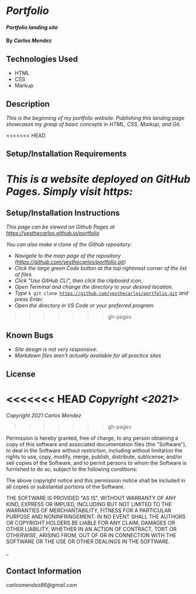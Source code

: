 # _Portfolio_

#### _Portfolio landing site_

#### By _**Carlos Mendez**_

## Technologies Used

* HTML
* CSS
* Markup

## Description

_This is the beginning of my portfolio website. Publishing this landing page showcases my grasp of basic concepts in HTML, CSS, Markup, and Git._

<<<<<<< HEAD
## Setup/Installation Requirements

_This is a website deployed on GitHub Pages. Simply visit https:_
=======
## Setup/Installation Instructions

_This page can be viewed on Github Pages at https://yesthecarlos.github.io/portfolio_

_You can also make a clone of the Github repository:_
* _Navigate to the main page of the repository (https://github.com/yesthecarlos/portfolio.git)_
* _Click the large green Code button at the top rightmost corner of the list of files._
* _Click "Use GitHub CLI", then click the clipboard icon._
* _Open Terminal and change the directory to your desired location._
* _Type_ <code>$ git clone https://github.com/yesthecarlos/portfolio.git</code> _and press Enter._
* _Open the directory in VS Code or your preferred program._
>>>>>>> gh-pages

## Known Bugs

* _Site design is not very responsive._
* _Markdown files aren't actually available for all practice sites_

## License

<<<<<<< HEAD
_Copyright <2021> <Carlos Mendez>_
=======
_Copyright 2021 Carlos Mendez_
>>>>>>> gh-pages

Permission is hereby granted, free of charge, to any person obtaining a copy of this software and associated documentation files (the "Software"), to deal in the Software without restriction, including without limitation the rights to use, copy, modify, merge, publish, distribute, sublicense, and/or sell copies of the Software, and to permit persons to whom the Software is furnished to do so, subject to the following conditions:

The above copyright notice and this permission notice shall be included in all copies or substantial portions of the Software.

THE SOFTWARE IS PROVIDED "AS IS", WITHOUT WARRANTY OF ANY KIND, EXPRESS OR IMPLIED, INCLUDING BUT NOT LIMITED TO THE WARRANTIES OF MERCHANTABILITY, FITNESS FOR A PARTICULAR PURPOSE AND NONINFRINGEMENT. IN NO EVENT SHALL THE AUTHORS OR COPYRIGHT HOLDERS BE LIABLE FOR ANY CLAIM, DAMAGES OR OTHER LIABILITY, WHETHER IN AN ACTION OF CONTRACT, TORT OR OTHERWISE, ARISING FROM, OUT OF OR IN CONNECTION WITH THE SOFTWARE OR THE USE OR OTHER DEALINGS IN THE SOFTWARE.

_

## Contact Information

_carlosmendez86@gmail.com_